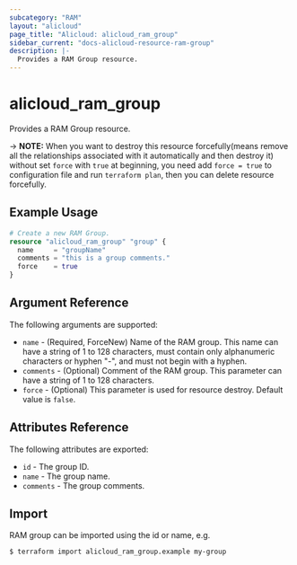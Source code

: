 ```yaml
---
subcategory: "RAM"
layout: "alicloud"
page_title: "Alicloud: alicloud_ram_group"
sidebar_current: "docs-alicloud-resource-ram-group"
description: |-
  Provides a RAM Group resource.
---
```


# alicloud\_ram\_group

Provides a RAM Group resource.

-> **NOTE:** When you want to destroy this resource forcefully(means remove all the relationships associated with it automatically and then destroy it) without set `force`  with `true` at beginning, you need add `force = true` to configuration file and run `terraform plan`, then you can delete resource forcefully. 

## Example Usage

```terraform
# Create a new RAM Group.
resource "alicloud_ram_group" "group" {
  name     = "groupName"
  comments = "this is a group comments."
  force    = true
}
```
## Argument Reference

The following arguments are supported:

* `name` - (Required, ForceNew) Name of the RAM group. This name can have a string of 1 to 128 characters, must contain only alphanumeric characters or hyphen "-", and must not begin with a hyphen.
* `comments` - (Optional) Comment of the RAM group. This parameter can have a string of 1 to 128 characters.
* `force` - (Optional) This parameter is used for resource destroy. Default value is `false`.

## Attributes Reference

The following attributes are exported:

* `id` - The group ID.
* `name` - The group name.
* `comments` - The group comments.

## Import

RAM group can be imported using the id or name, e.g.

```shell
$ terraform import alicloud_ram_group.example my-group
```
